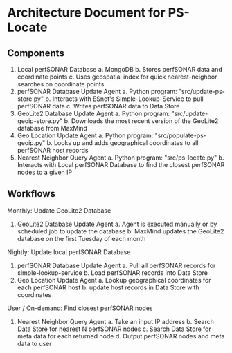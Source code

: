 # Architecture Document for PS-Locate

## Components
1. Local perfSONAR Database 
	a. MongoDB
	b. Stores perfSONAR data and coordinate points
	c. Uses geospatial index for quick nearest-neighbor searches on coordinate points
2. perfSONAR Database Update Agent
	a. Python program: "src/update-ps-store.py"
	b. Interacts with ESnet's Simple-Lookup-Service to pull perfSONAR data
	c. Writes perfSONAR data to Data Store
3. GeoLite2 Database Update Agent
	a. Python program: "src/update-geoip-store.py"
	b. Downloads the most recent version of the GeoLite2 database from MaxMind
4. Geo Location Update Agent
	a. Python program: "src/populate-ps-geoip.py"
	b. Looks up and adds geographical coordinates to all perfSONAR host records
5. Nearest Neighbor Query Agent
	a. Python program: "src/ps-locate.py"
	b. Interacts with Local perfSONAR Database to find the closest perfSONAR nodes to a given IP

## Workflows
Monthly: Update GeoLite2 Database

1. GeoLite2 Database Update Agent
	a. Agent is executed manually or by scheduled job to update the database
	b. MaxMind updates the GeoLite2 database on the first Tuesday of each month

Nightly: Update local perfSONAR Database

1. perfSONAR Database Update Agent
	a. Pull all perfSONAR records for simple-lookup-service
	b. Load perfSONAR records into Data Store
2. Geo Location Update Agent
	a. Lookup geographical coordinates for each perfSONAR host
	b. update host records in Data Store with coordinates

User / On-demand: Find closest perfSONAR nodes

1. Nearest Neighbor Query Agent
	a. Take an input IP address
	b. Search Data Store for nearest N perfSONAR nodes
	c. Search Data Store for meta data for each returned node
	d. Output perfSONAR nodes and meta data to user

